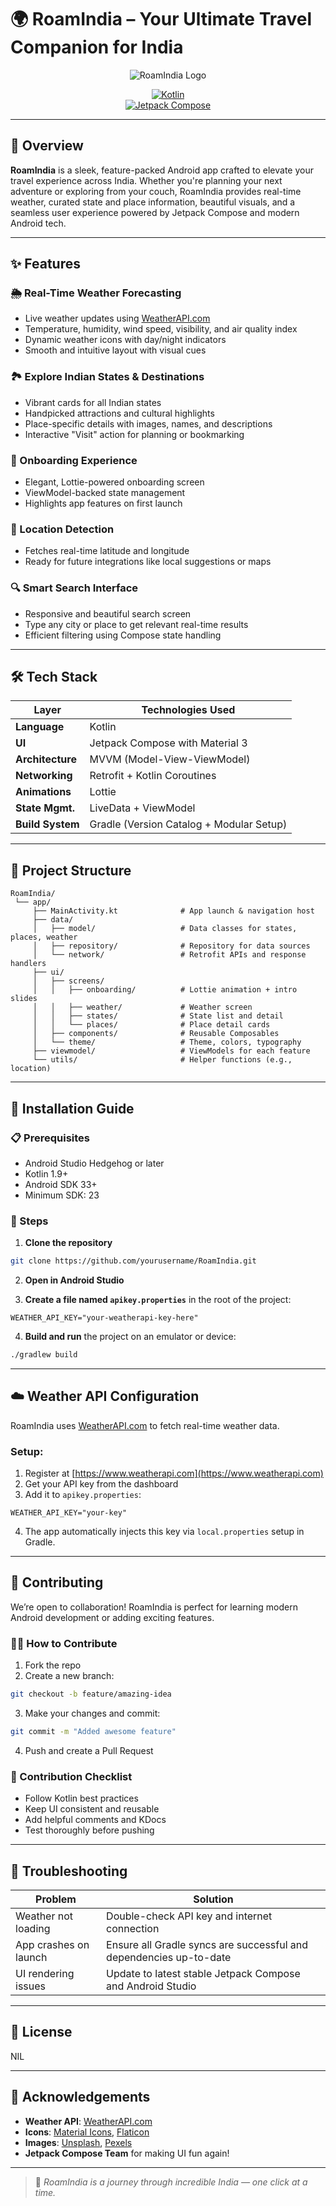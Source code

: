 # 🌍 RoamIndia – Your Ultimate Travel Companion for India

<div align="center">
  
![RoamIndia Logo](https://via.placeholder.com/150)

[![Kotlin](https://img.shields.io/badge/Kotlin-1.9.0-blue?logo=kotlin)](https://kotlinlang.org/)  
[![Jetpack Compose](https://img.shields.io/badge/Jetpack%20Compose-Latest-green?logo=android)](https://developer.android.com/jetpack/compose)  

</div>

---

## 📱 Overview

**RoamIndia** is a sleek, feature-packed Android app crafted to elevate your travel experience across India. Whether you're planning your next adventure or exploring from your couch, RoamIndia provides real-time weather, curated state and place information, beautiful visuals, and a seamless user experience powered by Jetpack Compose and modern Android tech.

---

## ✨ Features

### 🌦️ Real-Time Weather Forecasting
- Live weather updates using [WeatherAPI.com](https://www.weatherapi.com/)
- Temperature, humidity, wind speed, visibility, and air quality index
- Dynamic weather icons with day/night indicators
- Smooth and intuitive layout with visual cues

### 🏞️ Explore Indian States & Destinations
- Vibrant cards for all Indian states
- Handpicked attractions and cultural highlights
- Place-specific details with images, names, and descriptions
- Interactive "Visit" action for planning or bookmarking

### 🚀 Onboarding Experience
- Elegant, Lottie-powered onboarding screen
- ViewModel-backed state management
- Highlights app features on first launch

### 📍 Location Detection
- Fetches real-time latitude and longitude
- Ready for future integrations like local suggestions or maps

### 🔍 Smart Search Interface
- Responsive and beautiful search screen
- Type any city or place to get relevant real-time results
- Efficient filtering using Compose state handling

---

## 🛠️ Tech Stack

| Layer              | Technologies Used                                |
|--------------------|--------------------------------------------------|
| **Language**       | Kotlin                                            |
| **UI**             | Jetpack Compose with Material 3                  |
| **Architecture**   | MVVM (Model-View-ViewModel)                      |
| **Networking**     | Retrofit + Kotlin Coroutines                     |
| **Animations**     | Lottie                                            |
| **State Mgmt.**    | LiveData + ViewModel                             |
| **Build System**   | Gradle (Version Catalog + Modular Setup)         |

---

## 🧩 Project Structure

```
RoamIndia/
 └── app/
     ├── MainActivity.kt              # App launch & navigation host
     ├── data/
     │   ├── model/                   # Data classes for states, places, weather
     │   ├── repository/              # Repository for data sources
     │   └── network/                 # Retrofit APIs and response handlers
     ├── ui/
     │   ├── screens/
     │   │   ├── onboarding/          # Lottie animation + intro slides
     │   │   ├── weather/             # Weather screen
     │   │   ├── states/              # State list and detail
     │   │   └── places/              # Place detail cards
     │   ├── components/              # Reusable Composables
     │   └── theme/                   # Theme, colors, typography
     ├── viewmodel/                   # ViewModels for each feature
     └── utils/                       # Helper functions (e.g., location)
```

---

## 🔧 Installation Guide

### 📋 Prerequisites
- Android Studio Hedgehog or later
- Kotlin 1.9+
- Android SDK 33+
- Minimum SDK: 23

### 🚀 Steps

1. **Clone the repository**
```bash
git clone https://github.com/yourusername/RoamIndia.git
```

2. **Open in Android Studio**

3. **Create a file named `apikey.properties`** in the root of the project:
```properties
WEATHER_API_KEY="your-weatherapi-key-here"
```

4. **Build and run** the project on an emulator or device:
```bash
./gradlew build
```

---

## ☁️ Weather API Configuration

RoamIndia uses [WeatherAPI.com](https://www.weatherapi.com/) to fetch real-time weather data.

### Setup:
1. Register at [https://www.weatherapi.com](https://www.weatherapi.com)
2. Get your API key from the dashboard
3. Add it to `apikey.properties`:
```properties
WEATHER_API_KEY="your-key"
```
4. The app automatically injects this key via `local.properties` setup in Gradle.

---

## 🤝 Contributing

We’re open to collaboration! RoamIndia is perfect for learning modern Android development or adding exciting features.

### 🧑‍💻 How to Contribute
1. Fork the repo
2. Create a new branch:
```bash
git checkout -b feature/amazing-idea
```
3. Make your changes and commit:
```bash
git commit -m "Added awesome feature"
```
4. Push and create a Pull Request

### 📌 Contribution Checklist
- Follow Kotlin best practices
- Keep UI consistent and reusable
- Add helpful comments and KDocs
- Test thoroughly before pushing

---

## 🐞 Troubleshooting

| Problem                            | Solution                                                       |
|------------------------------------|----------------------------------------------------------------|
| Weather not loading                | Double-check API key and internet connection                   |
| App crashes on launch              | Ensure all Gradle syncs are successful and dependencies up-to-date |
| UI rendering issues                | Update to latest stable Jetpack Compose and Android Studio     |

---

## 📜 License

NIL

---

## 🙌 Acknowledgements

- **Weather API**: [WeatherAPI.com](https://www.weatherapi.com/)  
- **Icons**: [Material Icons](https://fonts.google.com/icons), [Flaticon](https://www.flaticon.com)  
- **Images**: [Unsplash](https://unsplash.com/), [Pexels](https://pexels.com)  
- **Jetpack Compose Team** for making UI fun again!

---

> 🧭 *RoamIndia is a journey through incredible India — one click at a time.*
